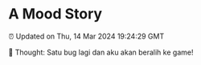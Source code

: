 # A Mood Story

⏰ Updated on Thu, 14 Mar 2024 19:24:29 GMT

💭 Thought: Satu bug lagi dan aku akan beralih ke game!

